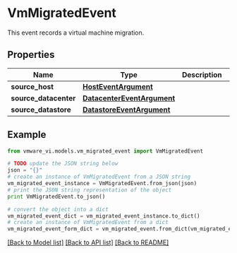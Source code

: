 # VmMigratedEvent

This event records a virtual machine migration. 

## Properties
Name | Type | Description | Notes
------------ | ------------- | ------------- | -------------
**source_host** | [**HostEventArgument**](HostEventArgument.md) |  | 
**source_datacenter** | [**DatacenterEventArgument**](DatacenterEventArgument.md) |  | [optional] 
**source_datastore** | [**DatastoreEventArgument**](DatastoreEventArgument.md) |  | [optional] 

## Example

```python
from vmware_vi.models.vm_migrated_event import VmMigratedEvent

# TODO update the JSON string below
json = "{}"
# create an instance of VmMigratedEvent from a JSON string
vm_migrated_event_instance = VmMigratedEvent.from_json(json)
# print the JSON string representation of the object
print VmMigratedEvent.to_json()

# convert the object into a dict
vm_migrated_event_dict = vm_migrated_event_instance.to_dict()
# create an instance of VmMigratedEvent from a dict
vm_migrated_event_form_dict = vm_migrated_event.from_dict(vm_migrated_event_dict)
```
[[Back to Model list]](../README.md#documentation-for-models) [[Back to API list]](../README.md#documentation-for-api-endpoints) [[Back to README]](../README.md)


